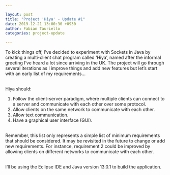 ```yaml
---

layout: post
title: "Project 'Hiya' - Update #1"
date: 2019-12-21 13:00:30 +0930
author: Fabian Tauriello
categories: project-update

---
```


To kick things off, I’ve decided to experiment with Sockets in Java by creating a multi-client chat program called ‘Hiya’, named after the informal greeting I’ve heard a lot since arriving in the UK. The project will go through several iterations as I improve things and add new features but let’s start with an early list of my requirements... 

<br>Hiya should:
1. Follow the client-server paradigm, where multiple clients can connect to a server and communicate with each other over some protocol.
2. Allow clients on the same network to communicate with each other. 
3. Allow text communication.
4. Have a graphical user interface (GUI).


<br>Remember, this list only represents a simple list of minimum requirements that should be considered. It may be revisited in the future to change or add new requirements. For instance, requirement 2 could be improved by allowing clients on different networks to communicate with each other. 

<br>I’ll be using the Eclipse IDE and Java version 13.0.1 to build the application.